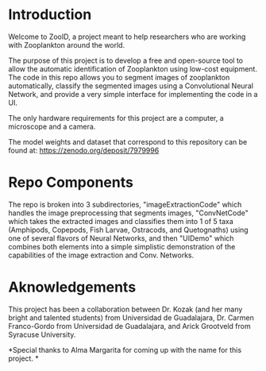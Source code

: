# Introduction

Welcome to ZooID, a project meant to help researchers who are working with Zooplankton around the world. 

The purpose of this project is to develop a free and open-source tool to allow the automatic identification of Zooplankton using low-cost equipment. The code in this repo allows you to segment images of zooplankton automatically, classify the segmented images using a Convolutional Neural Network, and provide a very simple interface for implementing the code in a UI. 

The only hardware requirements for this project are a computer, a microscope and a camera.

The model weights and dataset that correspond to this repository can be found at: https://zenodo.org/deposit/7979996

# Repo Components
The repo is broken into 3 subdirectories, "imageExtractionCode" which handles the image preprocessing that segments images, "ConvNetCode" which takes the extracted images and classifies them into 1 of 5 taxa (Amphipods, Copepods, Fish Larvae, Ostracods, and Quetognaths) using one of several flavors of Neural Networks, and then "UIDemo" which combines both elements into a simple simplistic demonstration of the capabilities of the image extraction and Conv. Networks. 


# Aknowledgements
This project has been a collaboration between Dr. Kozak (and her many bright and talented students) from Universidad de Guadalajara, Dr. Carmen Franco-Gordo from Universidad de Guadalajara, and Arick Grootveld from Syracuse University. 


*Special thanks to Alma Margarita for coming up with the name for this project. *
